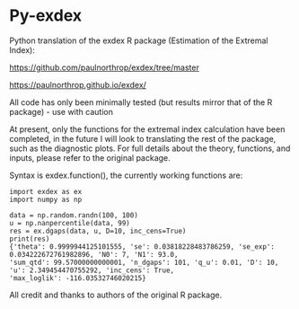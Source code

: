 # Py-exdex
Python translation of the exdex R package (Estimation of the Extremal Index):
 
 
 https://github.com/paulnorthrop/exdex/tree/master
 
 https://paulnorthrop.github.io/exdex/
 
 
 All code has only been minimally tested (but results mirror that of the R package) - use with caution
 
 
At present, only the functions for the extremal index calculation have been completed, in the future I will look to translating the rest of the package, such as the diagnostic plots. For full details about the theory, functions, and inputs, please refer to the original package.
 
 
Syntax is exdex.function(), the currently working functions are:

```python:Code
import exdex as ex
import numpy as np

data = np.random.randn(100, 100)
u = np.nanpercentile(data, 99)
res = ex.dgaps(data, u, D=10, inc_cens=True)
print(res)
{'theta': 0.9999944125101555, 'se': 0.03818228483786259, 'se_exp': 0.034222672761982896, 'N0': 7, 'N1': 93.0, 
'sum_qtd': 99.57000000000001, 'n_dgaps': 101, 'q_u': 0.01, 'D': 10, 'u': 2.349454470755292, 'inc_cens': True, 
'max_loglik': -116.03532746020215}
```

All credit and thanks to authors of the original R package.
